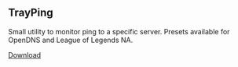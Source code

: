 ## TrayPing

Small utility to monitor ping to a specific server. Presets available for OpenDNS and League of Legends NA.

[Download](https://github.com/avion540/TrayPing/releases)
